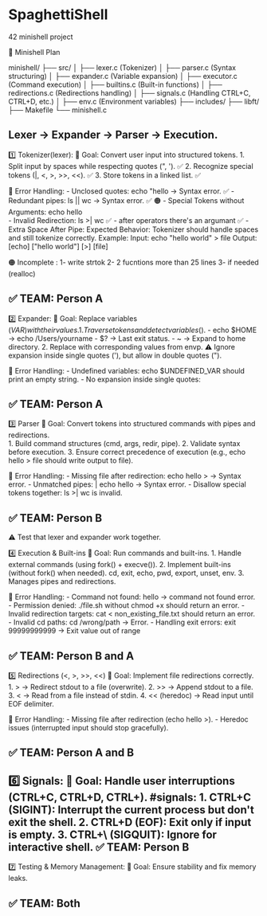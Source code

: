 # SpaghettiShell
42 minishell project

📌 Minishell Plan

minishell/
├── src/
│   ├── lexer.c         (Tokenizer)
│   ├── parser.c        (Syntax structuring)
│   ├── expander.c      (Variable expansion)
│   ├── executor.c      (Command execution)
│   ├── builtins.c      (Built-in functions)
│   ├── redirections.c  (Redirections handling)
│   ├── signals.c       (Handling CTRL+C, CTRL+D, etc.)
│   ├── env.c           (Environment variables)
├── includes/
├── libft/
├── Makefile
└── minishell.c
 
Lexer → Expander → Parser → Execution. 
-----------------------------------------------------------------------------------------------------------------
1️⃣  Tokenizer(lexer):
📌 Goal: Convert user input into structured tokens.
	1. Split input by spaces while respecting quotes (", '). ✅️
	2. Recognize special tokens (|, <, >, >>, <<). ✅️
	3. Store tokens in a linked list. ✅️
	
🔴 Error Handling:
	- Unclosed quotes: echo "hello → Syntax error. ✅️
	- Redundant pipes: ls || wc → Syntax error. ✅️
	🟠 - Special Tokens without Arguments: echo hello      
	- Invalid Redirection: ls >| wc ✅️
	- after operators there's an argumant ✅️
	- Extra Space After Pipe:
		Expected Behavior: Tokenizer should handle spaces and still tokenize correctly.
Example:
Input: echo "hello world" > file
Output: [echo] ["hello world"] [>] [file]

🟠 Incomplete :
1- write strtok
2- 2 fucntions more than 25 lines
3- if needed (realloc)

✅ TEAM: Person A
-----------------------------------------------------------------------------------------------------------------
2️⃣  Expander:
📌 Goal: Replace variables ($VAR) with their values.
	1. Traverse tokens and detect variables ($).
		- echo $HOME → echo /Users/yourname
		- $? → Last exit status.
		- ~ → Expand to home directory.
	2. Replace with corresponding values from envp.
⚠️  Ignore expansion inside single quotes ('), but allow in double quotes (").

🔴 Error Handling:
	- Undefined variables: echo $UNDEFINED_VAR should print an empty string.
	- No expansion inside single quotes:

✅ TEAM: Person A
----------------------------------------------------------------------------------------------------------------	
3️⃣ Parser
📌 Goal: Convert tokens into structured commands with pipes and redirections.	
	1. Build command structures (cmd, args, redir, pipe).
	2. Validate syntax before execution.
	3. Ensure correct precedence of execution (e.g., echo hello > file should write output to file).
	
🔴 Error Handling:
	- Missing file after redirection: echo hello > → Syntax error.
	- Unmatched pipes: | echo hello → Syntax error.
	- Disallow special tokens together: ls >| wc is invalid. 
	
✅ TEAM: Person B
-----------------------------------------------------------------------------------------------------------------
⚠️  Test that lexer and expander work together.

4️⃣  Execution & Built-ins
📌 Goal: Run commands and built-ins.
	1. Handle external commands (using fork() + execve()).
	2. Implement built-ins (without fork() when needed).
		cd, exit, echo, pwd, export, unset, env.
	3. Manages pipes and redirections.
	
🔴 Error Handling:
	- Command not found: hello → command not found error.
	- Permission denied: ./file.sh without chmod +x should return an error.
	- Invalid redirection targets: cat < non_existing_file.txt should return an error.
	- Invalid cd paths: cd /wrong/path → Error.
	- Handling exit errors: exit 99999999999 → Exit value out of range

✅ TEAM: Person B and A
------------------------------------------------------------------------------------------------------------------
5️⃣  Redirections (<, >, >>, <<)
📌 Goal: Implement file redirections correctly.
	1. > → Redirect stdout to a file (overwrite).
	2. >> → Append stdout to a file.
	3. < → Read from a file instead of stdin.
	4. << (heredoc) → Read input until EOF delimiter.

🔴 Error Handling:
	- Missing file after redirection (echo hello >).
	- Heredoc issues (interrupted input should stop gracefully).

✅ TEAM: Person A and B
------------------------------------------------------------------------------------------------------------------
6️⃣  Signals:
📌 Goal: Handle user interruptions (CTRL+C, CTRL+D, CTRL+).
	#signals:
		1. CTRL+C (SIGINT): Interrupt the current process but don't exit the shell.
		2. CTRL+D (EOF): Exit only if input is empty.
		3. CTRL+\ (SIGQUIT): Ignore for interactive shell.
✅ TEAM: Person B
-----------------------------------------------------------------------------------------------------------------
7️⃣  Testing & Memory Management:
📌 Goal: Ensure stability and fix memory leaks.

✅ TEAM: Both
------------------------------------------------------------------------------------------------------------------

